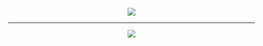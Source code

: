 <p align='center'>
    <img src="https://capsule-render.vercel.app/api?type=waving&height=200&text=Hey Everyone!&fontAlign=80&fontAlignY=40&color=gradient"/>
</p>
<hr/>
<p align='center'>
    <img src="https://capsule-render.vercel.app/api?type=waving&color=auto&height=300&section=header&text=capsule%20render&fontSize=90&animation=fadeIn&fontAlignY=38"/>
</p>

